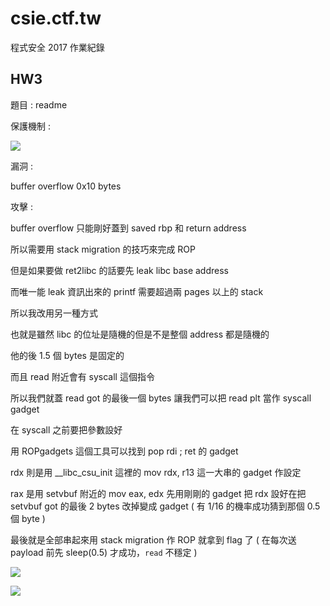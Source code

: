 # csie.ctf.tw

程式安全 2017 作業紀錄

## HW3

題目 : readme

保護機制 :

![](https://i.imgur.com/tzm2nKW.png)

漏洞 :

buffer overflow 0x10 bytes

攻擊 :

buffer overflow 只能剛好蓋到 saved rbp 和 return address

所以需要用 stack migration 的技巧來完成 ROP

但是如果要做 ret2libc 的話要先 leak libc base address

而唯一能 leak 資訊出來的 printf 需要超過兩 pages 以上的 stack

所以我改用另一種方式

也就是雖然 libc 的位址是隨機的但是不是整個 address 都是隨機的

他的後 1.5 個 bytes 是固定的

而且 read 附近會有 syscall 這個指令

所以我們就蓋 read got 的最後一個 bytes 讓我們可以把 read plt 當作 syscall gadget

在 syscall 之前要把參數設好

用 ROPgadgets 這個工具可以找到 pop rdi ; ret 的 gadget

rdx 則是用 __libc_csu_init 這裡的 mov rdx, r13 這一大串的 gadget 作設定

rax 是用 setvbuf 附近的 mov eax, edx 先用剛剛的 gadget 把 rdx 設好在把 setvbuf got 的最後 2 bytes 改掉變成 gadget ( 有 1/16 的機率成功猜到那個 0.5 個 byte )

最後就是全部串起來用 stack migration 作 ROP 就拿到 flag 了 ( 在每次送 payload 前先 sleep(0.5) 才成功，`read` 不穩定 )

![](https://i.imgur.com/mc3PVdE.png)

![](https://i.imgur.com/cTpp41X.png)
